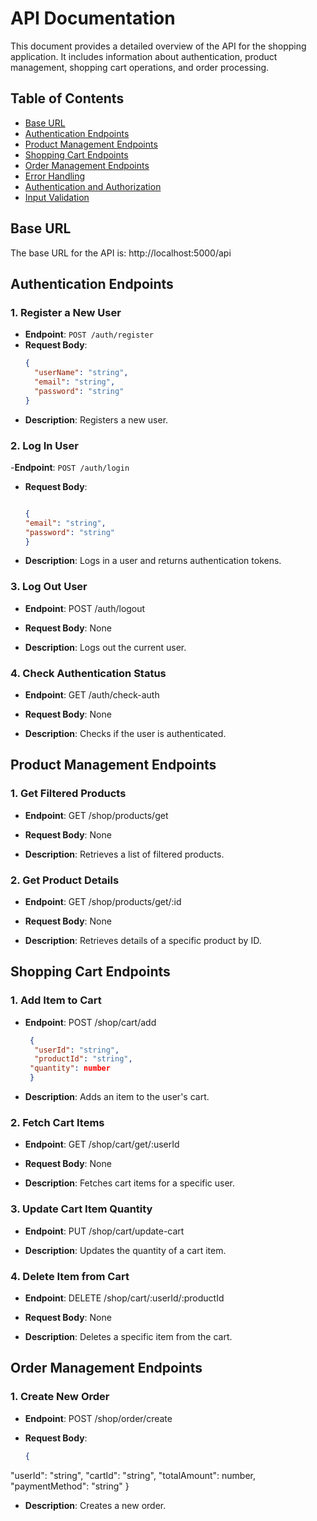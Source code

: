 # API Documentation

This document provides a detailed overview of the API for the shopping application. It includes information about authentication, product management, shopping cart operations, and order processing.

## Table of Contents

- [Base URL](#base-url)
- [Authentication Endpoints](#authentication-endpoints)
- [Product Management Endpoints](#product-management-endpoints)
- [Shopping Cart Endpoints](#shopping-cart-endpoints)
- [Order Management Endpoints](#order-management-endpoints)
- [Error Handling](#error-handling)
- [Authentication and Authorization](#authentication-and-authorization)
- [Input Validation](#input-validation)

## Base URL

The base URL for the API is:
http://localhost:5000/api



## Authentication Endpoints

### 1. Register a New User

- **Endpoint**: `POST /auth/register`
- **Request Body**:
  ```json
  {
    "userName": "string",
    "email": "string",
    "password": "string"
  }

- **Description**: Registers a new user.

### 2. Log In User
-**Endpoint**: `POST /auth/login`
- **Request Body**:
  ```json
  
  {
  "email": "string",
  "password": "string"
  }


- **Description**: Logs in a user and returns authentication tokens.

### 3\. Log Out User

*   **Endpoint**: POST /auth/logout
    
*   **Request Body**: None
    
*   **Description**: Logs out the current user.
    

### 4\. Check Authentication Status

*   **Endpoint**: GET /auth/check-auth
    
*   **Request Body**: None
    
*   **Description**: Checks if the user is authenticated.
    

Product Management Endpoints
----------------------------

### 1\. Get Filtered Products

*   **Endpoint**: GET /shop/products/get
    
*   **Request Body**: None
    
*   **Description**: Retrieves a list of filtered products.
    

### 2\. Get Product Details

*   **Endpoint**: GET /shop/products/get/:id
    
*   **Request Body**: None
    
*   **Description**: Retrieves details of a specific product by ID.
    

Shopping Cart Endpoints
-----------------------

### 1\. Add Item to Cart

*   **Endpoint**: POST /shop/cart/add
     ```json
      {
       "userId": "string",
       "productId": "string",
      "quantity": number
      }

*   **Description**: Adds an item to the user's cart.
    

### 2\. Fetch Cart Items

*   **Endpoint**: GET /shop/cart/get/:userId
    
*   **Request Body**: None
    
*   **Description**: Fetches cart items for a specific user.
    

### 3\. Update Cart Item Quantity

*   **Endpoint**: PUT /shop/cart/update-cart
    
*   **Description**: Updates the quantity of a cart item.
    

### 4\. Delete Item from Cart

*   **Endpoint**: DELETE /shop/cart/:userId/:productId
    
*   **Request Body**: None
    
*   **Description**: Deletes a specific item from the cart.

Order Management Endpoints
--------------------------

### 1\. Create New Order

*   **Endpoint**: POST /shop/order/create
    
*   **Request Body**:
    ```json
    {
   "userId": "string",
   "cartId": "string",
   "totalAmount": number,
   "paymentMethod": "string"
    }
  
*   **Description**: Creates a new order.
    
